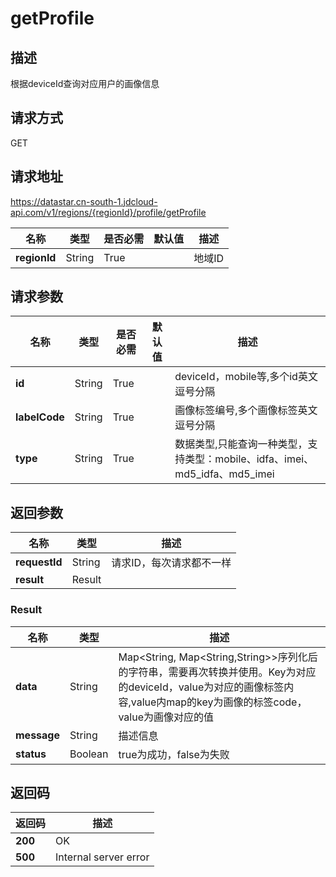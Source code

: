 # getProfile


## 描述
根据deviceId查询对应用户的画像信息

## 请求方式
GET

## 请求地址
https://datastar.cn-south-1.jdcloud-api.com/v1/regions/{regionId}/profile/getProfile

|名称|类型|是否必需|默认值|描述|
|---|---|---|---|---|
|**regionId**|String|True| |地域ID|

## 请求参数
|名称|类型|是否必需|默认值|描述|
|---|---|---|---|---|
|**id**|String|True| |deviceId，mobile等,多个id英文逗号分隔|
|**labelCode**|String|True| |画像标签编号,多个画像标签英文逗号分隔|
|**type**|String|True| |数据类型,只能查询一种类型，支持类型：mobile、idfa、imei、md5_idfa、md5_imei|


## 返回参数
|名称|类型|描述|
|---|---|---|
|**requestId**|String|请求ID，每次请求都不一样|
|**result**|Result| |

### Result
|名称|类型|描述|
|---|---|---|
|**data**|String|Map<String, Map<String,String>>序列化后的字符串，需要再次转换并使用。Key为对应的deviceId，value为对应的画像标签内容,value内map的key为画像的标签code，value为画像对应的值|
|**message**|String|描述信息|
|**status**|Boolean|true为成功，false为失败|

## 返回码
|返回码|描述|
|---|---|
|**200**|OK|
|**500**|Internal server error|

